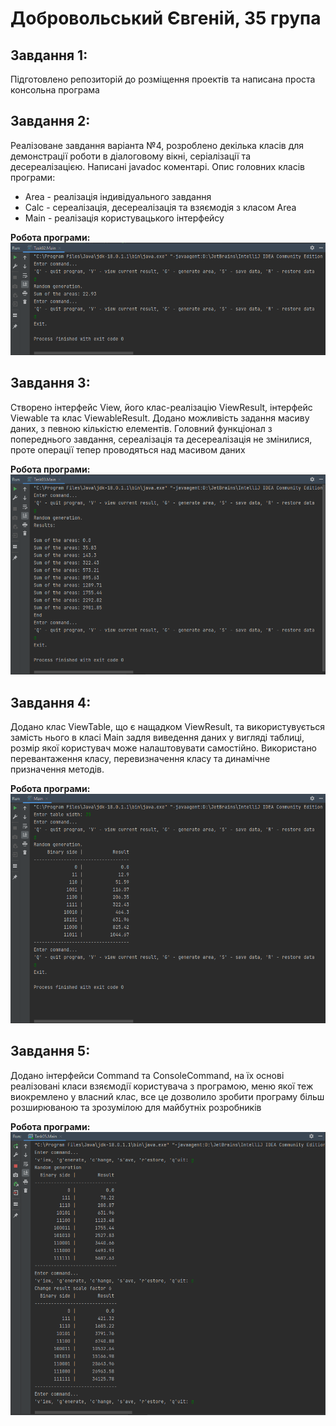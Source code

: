 # Добровольський Євгеній, 35 група

## Завдання 1:
Підготовлено репозиторій до розміщення проектів та написана проста консольна програма

## Завдання 2:
Реалізоване завдання варіанта №4, розроблено декілька класів для демонстрації роботи в діалоговому вікні, серіалізації та десереалізацією. Написані javadoc коментарі.
Опис головних класів програми:
- Area - реалізація індивідуального завдання
- Calc - сереалізація, десереалізація та взяємодія з класом Area
- Main - реалізація користувацького інтерфейсу

**Робота програми:**
![alt text](images/Task02.png)

## Завдання 3:
Створено інтерфейс View, його клас-реалізацію ViewResult, інтерфейс Viewable та клас ViewableResult. Додано можливість задання масиву даних, з певною кількістю елементів. Головний функціонал з попереднього завдання, сереалізація та десереалізація не змінилися, проте операції тепер проводяться над масивом даних

**Робота програми:**
![alt text](images/Task03.png)

## Завдання 4:
Додано клас ViewTable, що є нащадком ViewResult, та використувується замість нього в класі Main задля виведення даних у вигляді таблиці, розмір якої користувач може налаштовувати самостійно. Використано перевантаження класу, перевизначення класу та динамічне призначення методів.

**Робота програми:**
![alt text](images/Task04.png)

## Завдання 5:
Додано інтерфейси Command та ConsoleCommand, на їх основі реалізовані класи взяємодії користувача з програмою, меню якої теж виокремлено у власний клас, все це дозволило зробити програму більш розширюваною та зрозумілою для майбутніх розробників

**Робота програми:**
![alt text](images/Task05.png)